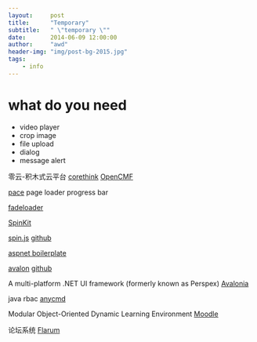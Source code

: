 ```yaml
---
layout:     post
title:      "Temporary"
subtitle:   " \"temporary \""
date:       2014-06-09 12:00:00
author:     "awd"
header-img: "img/post-bg-2015.jpg"
tags:
    - info
---
```




# what do you need
- video player
- crop image
- file upload
- dialog
- message alert


零云-积木式云平台
[corethink]()
[OpenCMF]()



[pace](https://github.com/HubSpot/pace)
	page loader progress bar


[fadeloader](https://github.com/periplox/jquery.fadeloader)


[SpinKit](https://github.com/tobiasahlin/SpinKit)





[spin.js](http://spin.js.org/)
[github](https://github.com/fgnass/spin.js)


[aspnet boilerplate](http://www.aspnetboilerplate.com)















[avalon](http://avalonjs.coding.me/)
[github](https://github.com/RubyLouvre/avalon)


A multi-platform .NET UI framework (formerly known as Perspex)
[Avalonia](https://github.com/AvaloniaUI/Avalonia)



java rbac
[anycmd](http://git.oschina.net/anycmd/anycmd)


Modular Object-Oriented Dynamic Learning Environment
[Moodle](https://moodle.org/)

论坛系统
[Flarum](http://flarum.org/)





